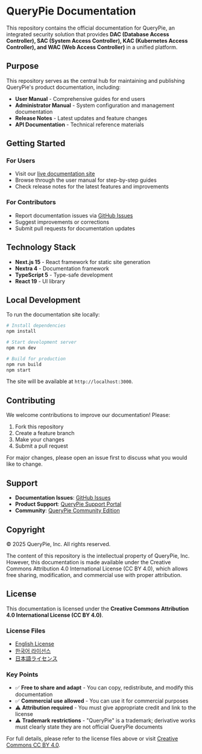 # QueryPie Documentation

This repository contains the official documentation for QueryPie, an integrated security solution that provides **DAC (Database Access Controller), SAC (System Access Controller), KAC (Kubernetes Access Controller), and WAC (Web Access Controller)** in a unified platform.

## Purpose

This repository serves as the central hub for maintaining and publishing QueryPie's product documentation, including:

- **User Manual** - Comprehensive guides for end users
- **Administrator Manual** - System configuration and management documentation
- **Release Notes** - Latest updates and feature changes
- **API Documentation** - Technical reference materials

## Getting Started

### For Users
- Visit our [live documentation site](https://docs.querypie.com)
- Browse through the user manual for step-by-step guides
- Check release notes for the latest features and improvements

### For Contributors
- Report documentation issues via [GitHub Issues](https://github.com/querypie/querypie-docs/issues)
- Suggest improvements or corrections
- Submit pull requests for documentation updates

## Technology Stack

- **Next.js 15** - React framework for static site generation
- **Nextra 4** - Documentation framework
- **TypeScript 5** - Type-safe development
- **React 19** - UI library

## Local Development

To run the documentation site locally:

```bash
# Install dependencies
npm install

# Start development server
npm run dev

# Build for production
npm run build
npm start
```

The site will be available at `http://localhost:3000`.

## Contributing

We welcome contributions to improve our documentation! Please:

1. Fork this repository
2. Create a feature branch
3. Make your changes
4. Submit a pull request

For major changes, please open an issue first to discuss what you would like to change.

## Support

- **Documentation Issues**: [GitHub Issues](https://github.com/querypie/querypie-docs/issues)
- **Product Support**: [QueryPie Support Portal](https://help.support.querypie.com)
- **Community**: [QueryPie Community Edition](https://www.querypie.com/en/resources/learn/documentation/querypie-install-guide)

## Copyright

&copy; 2025 QueryPie, Inc. All rights reserved.

The content of this repository is the intellectual property of QueryPie, Inc. 
However, this documentation is made available under the Creative Commons Attribution 4.0 International License (CC BY 4.0), 
which allows free sharing, modification, and commercial use with proper attribution.

## License

This documentation is licensed under the **Creative Commons Attribution 4.0 International License (CC BY 4.0)**.

### License Files
- [English License](LICENSE.md)
- [한국어 라이선스](LICENSE.ko.md)
- [日本語ライセンス](LICENSE.ja.md)

### Key Points
- ✅ **Free to share and adapt** - You can copy, redistribute, and modify this documentation
- ✅ **Commercial use allowed** - You can use it for commercial purposes
- ⚠️ **Attribution required** - You must give appropriate credit and link to the license
- ⚠️ **Trademark restrictions** - "QueryPie" is a trademark; derivative works must clearly state they are not official QueryPie documents

For full details, please refer to the license files above or visit [Creative Commons CC BY 4.0](https://creativecommons.org/licenses/by/4.0/).
